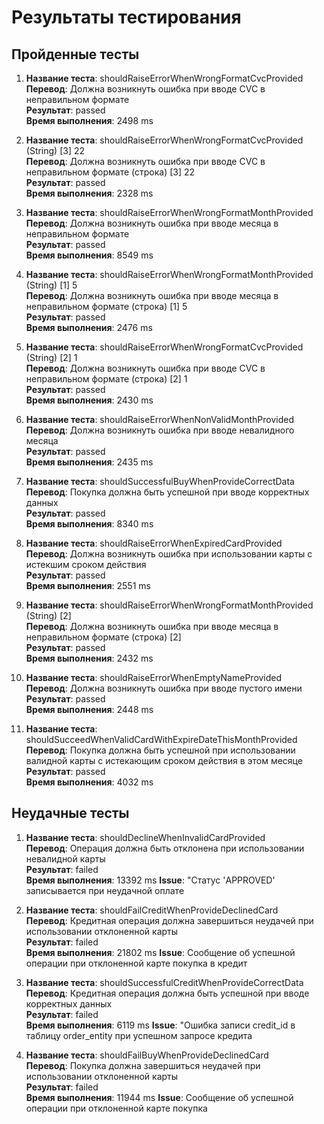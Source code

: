 # Результаты тестирования

## Пройденные тесты

1. **Название теста**: shouldRaiseErrorWhenWrongFormatCvcProvided  
   **Перевод**: Должна возникнуть ошибка при вводе CVC в неправильном формате  
   **Результат**: passed  
   **Время выполнения**: 2498 ms

2. **Название теста**: shouldRaiseErrorWhenWrongFormatCvcProvided (String) [3] 22  
   **Перевод**: Должна возникнуть ошибка при вводе CVC в неправильном формате (строка) [3] 22  
   **Результат**: passed  
   **Время выполнения**: 2328 ms

3. **Название теста**: shouldRaiseErrorWhenWrongFormatMonthProvided  
   **Перевод**: Должна возникнуть ошибка при вводе месяца в неправильном формате  
   **Результат**: passed  
   **Время выполнения**: 8549 ms

4. **Название теста**: shouldRaiseErrorWhenWrongFormatMonthProvided (String) [1] 5  
   **Перевод**: Должна возникнуть ошибка при вводе месяца в неправильном формате (строка) [1] 5  
   **Результат**: passed  
   **Время выполнения**: 2476 ms

5. **Название теста**: shouldRaiseErrorWhenWrongFormatCvcProvided (String) [2] 1  
   **Перевод**: Должна возникнуть ошибка при вводе CVC в неправильном формате (строка) [2] 1  
   **Результат**: passed  
   **Время выполнения**: 2430 ms

6. **Название теста**: shouldRaiseErrorWhenNonValidMonthProvided  
   **Перевод**: Должна возникнуть ошибка при вводе невалидного месяца  
   **Результат**: passed  
   **Время выполнения**: 2435 ms

7. **Название теста**: shouldSuccessfulBuyWhenProvideCorrectData  
   **Перевод**: Покупка должна быть успешной при вводе корректных данных  
   **Результат**: passed  
   **Время выполнения**: 8340 ms

8. **Название теста**: shouldRaiseErrorWhenExpiredCardProvided  
   **Перевод**: Должна возникнуть ошибка при использовании карты с истекшим сроком действия  
   **Результат**: passed  
   **Время выполнения**: 2551 ms

9. **Название теста**: shouldRaiseErrorWhenWrongFormatMonthProvided (String) [2]  
   **Перевод**: Должна возникнуть ошибка при вводе месяца в неправильном формате (строка) [2]  
   **Результат**: passed  
   **Время выполнения**: 2432 ms

10. **Название теста**: shouldRaiseErrorWhenEmptyNameProvided  
    **Перевод**: Должна возникнуть ошибка при вводе пустого имени  
    **Результат**: passed  
    **Время выполнения**: 2448 ms

11. **Название теста**: shouldSucceedWhenValidCardWithExpireDateThisMonthProvided  
   **Перевод**: Покупка должна быть успешной при использовании валидной карты с истекающим сроком действия в этом месяце  
   **Результат**: passed  
   **Время выполнения**: 4032 ms

## Неудачные тесты

1. **Название теста**: shouldDeclineWhenInvalidCardProvided  
   **Перевод**: Операция должна быть отклонена при использовании невалидной карты  
   **Результат**: failed  
   **Время выполнения**: 13392 ms
   **Issue**: "Статус 'APPROVED' записывается при неудачной оплате

2. **Название теста**: shouldFailCreditWhenProvideDeclinedCard  
   **Перевод**: Кредитная операция должна завершиться неудачей при использовании отклоненной карты  
   **Результат**: failed  
   **Время выполнения**: 21802 ms
   **Issue**: Сообщение об успешной операции при отклоненной карте покупка в кредит

3. **Название теста**: shouldSuccessfulCreditWhenProvideCorrectData  
   **Перевод**: Кредитная операция должна быть успешной при вводе корректных данных  
   **Результат**: failed  
   **Время выполнения**: 6119 ms
   **Issue**: "Ошибка записи credit_id в таблицу order_entity при успешном запросе кредита

4. **Название теста**: shouldFailBuyWhenProvideDeclinedCard  
   **Перевод**: Покупка должна завершиться неудачей при использовании отклоненной карты  
   **Результат**: failed  
   **Время выполнения**: 11944 ms
   **Issue**: Сообщение об успешной операции при отклоненной карте покупка 

